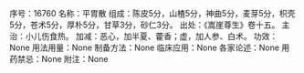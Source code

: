 序号：16760
名称：平胃散
组成：陈皮5分，山楂5分，神曲5分，麦芽5分，枳壳5分，苍术5分，厚朴5分，甘草3分，砂仁3分。
出处：《嵩崖尊生》卷十五。
主治：小儿伤食热。
加减：恶心，加半夏、藿香；虚，加人参、白术。
功效：None
用法用量：None
制备方法：None
临床应用：None
各家论述：None
用药禁忌：None
附注：None
